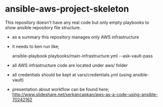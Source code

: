 # ansible-aws-project-skeleton
This repository doesn't have any real code but only empty playbooks to show ansible repository file structure.  

* as a summary this repository manages only AWS infrastructure   

* it needs to ben run like;  

  ansible-playbook playbooks/main-infrastructure.yml --ask-vault-pass  

* all AWS infrastructure code are located under aws/ folder  

* all credentials should be kept at vars/credentials.yml (using ansible-vault)

* presentation about workflow can be found here;
http://www.slideshare.net/serkancapkan/aws-as-a-code-using-ansible-70242162
